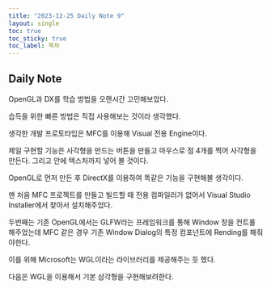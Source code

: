 ```yaml
---
title: "2023-12-25 Daily Note 9"
layout: single
toc: true
toc_sticky: true
toc_label: 목차
---
```


## Daily Note

OpenGL과 DX를 학습 방법을 오랜시간 고민해보았다.

습득을 위한 빠른 방법은 직접 사용해보는 것이라 생각했다.

생각한 개발 프로토타입은 MFC를 이용해 Visual 전용 Engine이다.

제일 구현할 기능은 사각형을 만드는 버튼을 만들고 마우스로 점 4개를 찍어 사각형을 만든다. 그리고 안에 텍스처까지 넣어 볼 것이다.

OpenGL로 먼저 만든 후 DirectX를 이용하여 똑같은 기능을 구현해볼 생각이다.

맨 처음 MFC 프로젝트를 만들고 빌드할 때 전용 컴파일러가 없어서 Visual Studio Installer에서 찾아서 설치해주었다.

두번째는 기존 OpenGL에서는 GLFW라는 프레임워크를 통해 Window 창을 컨트롤 해주었는데 MFC 같은 경우 기존 Window Dialog의 특정 컴포넌트에 Rending를 해줘야한다.

이를 위해 Microsoft는 WGL이라는 라이브러리를 제공해주는 듯 했다.

다음은 WGL을 이용해서 기본 삼각형을 구현해보려한다.


